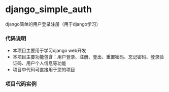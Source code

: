 # django_simple_auth
django简单的用户登录注册（用于django学习）


### 代码说明

* 本项目主要用于学习django web开发
* 本项目主要功能包含：用户登录、注册、登出、重置密码、忘记密码、登录验证码、用户个人信息等功能
* 项目中代码可直接用于您的项目



###  项目代码实例


